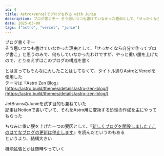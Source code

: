 ```yaml
---
id: 4
title: Astro+Vercelでブログを作る with Junie
description: ブログ書くぞー そう思いつつも書けていなかった理由として、「せっかくなら自分で作ってブログ書こ」と思うのみで、何もしていなかったわけですが、...
date: 2025-03-09
tags: ["astro", "vercel", "junie"]
---
```


ブログ書くぞー  
そう思いつつも書けていなかった理由として、「せっかくなら自分で作ってブログ書こ」と思うのみで、何もしていなかったわけですが、やっと重い腰を上げた  
ので、とりあえずはこのブログの構成を書く

とは言ってもそんなに大したことはしてなくて、タイトル通りAstroとVercelを使用した  
テーマは『Astro Zen Blog』  
[https://astro.build/themes/details/astro-zen-blog/](https://astro.build/themes/details/astro-zen-blog/)

JetBrainsのJunieを試す目的も兼ねていた  
記事はNotionで書いていて、それをAstro用に変換する処理の作成を主にやってもらった

ちなみに重い腰を上げた一つの要因として、『[新しくブログを開設しました / このはてなブログの更新は停止します](https://blog.stenyan.jp/entry/2025/03/07/223241)』を読んだというのもある  
というより、結構大きい

機能拡張とかは随時やっていく  
